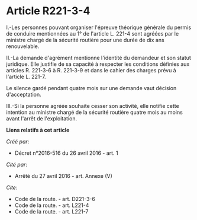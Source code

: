 # Article R221-3-4

I.-Les personnes pouvant organiser l'épreuve théorique générale du permis de conduire mentionnées au 1° de l'article L. 221-4
sont agréées par le ministre chargé de la sécurité routière pour une durée de dix ans renouvelable. 

II.-La demande d'agrément mentionne l'identité du demandeur et son statut juridique. Elle justifie de sa capacité à respecter
les conditions définies aux articles R. 221-3-6 à R. 221-3-9 et dans le cahier des charges prévu à l'article L. 221-7. 

Le silence gardé pendant quatre mois sur une demande vaut décision d'acceptation. 

III.-Si la personne agréée souhaite cesser son activité, elle notifie cette intention au ministre chargé de la sécurité
routière quatre mois au moins avant l'arrêt de l'exploitation.

**Liens relatifs à cet article**

_Créé par_:

  - Décret n°2016-516 du 26 avril 2016 - art. 1

_Cité par_:

  - Arrêté du 27 avril 2016 - art. Annexe (V)

_Cite_:

  - Code de la route. - art. D221-3-6
  - Code de la route. - art. L221-4
  - Code de la route. - art. L221-7
